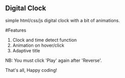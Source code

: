 ## Digital Clock
simple html/css/js digital clock with a bit of animations.

#Features
1. Clock and time detect function
2. Animation on hover/click
3. Adaptive title

NB: You must click 'Play' again after 'Reverse'.

That's all, Happy coding!
